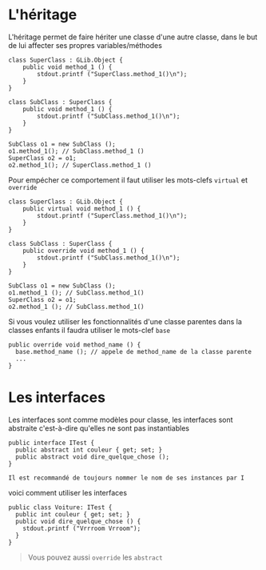 # L'héritage

L'héritage permet de faire hériter une classe d'une autre classe, dans le but de lui affecter ses propres variables/méthodes

```vala
class SuperClass : GLib.Object {
    public void method_1 () {
        stdout.printf ("SuperClass.method_1()\n");
    }
}

class SubClass : SuperClass {
    public void method_1 () {
        stdout.printf ("SubClass.method_1()\n");
    }
}

SubClass o1 = new SubClass ();
o1.method_1(); // SubClass.method_1 ()
SuperClass o2 = o1;
o2.method_1(); // SuperClass.method_1 ()
```

Pour empécher ce comportement il faut utiliser les mots-clefs `virtual` et `override`
```vala
class SuperClass : GLib.Object {
    public virtual void method_1 () {
        stdout.printf ("SuperClass.method_1()\n");
    }
}

class SubClass : SuperClass {
    public override void method_1 () {
        stdout.printf ("SubClass.method_1()\n");
    }
}

SubClass o1 = new SubClass ();
o1.method_1 (); // SubClass.method_1()
SuperClass o2 = o1;
o2.method_1 (); // SubClass.method_1()
```

Si vous voulez utiliser les fonctionnalités d'une classe parentes dans la classes enfants il faudra utiliser le mots-clef `base`
```vala
public override void method_name () {
  base.method_name (); // appele de method_name de la classe parente
  ...
}
```

# Les interfaces

Les interfaces sont comme modèles pour classe, les interfaces sont abstraite c'est-à-dire qu'elles ne sont pas instantiables
```vala
public interface ITest {
  public abstract int couleur { get; set; }
  public abstract void dire_quelque_chose ();
}
```
    Il est recommandé de toujours nommer le nom de ses instances par I
    
voici comment utiliser les interfaces
```vala
public class Voiture: ITest {
  public int couleur { get; set; }
  public void dire_quelque_chose () {
    stdout.printf ("Vrrroom Vrroom");
  }
}
```

> Vous pouvez aussi `override` les `abstract`
